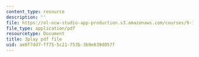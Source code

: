 ```yaml
---
content_type: resource
description: ''
file: https://ol-ocw-studio-app-production.s3.amazonaws.com/courses/9-14-brain-structure-and-its-origins-spring-2014/ae0f7dd7ff755c21753b3b9e639d057f_555122.pdf
file_type: application/pdf
resourcetype: Document
title: 3play pdf file
uid: ae0f7dd7-ff75-5c21-753b-3b9e639d057f
---
```

